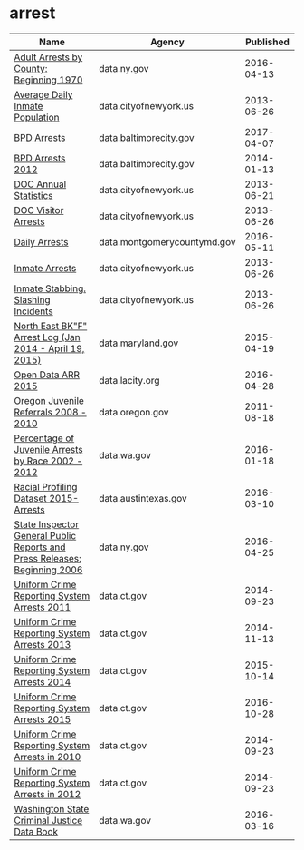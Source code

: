 # arrest

Name | Agency | Published
---- | ---- | ---------
[Adult Arrests by County: Beginning 1970](../datasets/rikd-mt35.md) | data.ny.gov | 2016-04-13
[Average Daily Inmate Population](../datasets/26ze-s5bx.md) | data.cityofnewyork.us | 2013-06-26
[BPD Arrests](../datasets/3i3v-ibrt.md) | data.baltimorecity.gov | 2017-04-07
[BPD Arrests 2012](../datasets/srkw-68js.md) | data.baltimorecity.gov | 2014-01-13
[DOC Annual Statistics](../datasets/wkaa-8g8b.md) | data.cityofnewyork.us | 2013-06-21
[DOC Visitor Arrests](../datasets/hm7r-w4y9.md) | data.cityofnewyork.us | 2013-06-26
[Daily Arrests](../datasets/xhwt-7h2h.md) | data.montgomerycountymd.gov | 2016-05-11
[Inmate Arrests](../datasets/d4uz-6jaw.md) | data.cityofnewyork.us | 2013-06-26
[Inmate Stabbing. Slashing Incidents](../datasets/hve5-8z68.md) | data.cityofnewyork.us | 2013-06-26
[North East BK"F" Arrest Log (Jan 2014 - April 19, 2015)](../datasets/x3n6-c9ys.md) | data.maryland.gov | 2015-04-19
[Open Data ARR 2015](../datasets/d4vt-ypi8.md) | data.lacity.org | 2016-04-28
[Oregon Juvenile Referrals 2008 - 2010](../datasets/d83a-6mjc.md) | data.oregon.gov | 2011-08-18
[Percentage of Juvenile Arrests by Race 2002 - 2012](../datasets/dpeg-hp5b.md) | data.wa.gov | 2016-01-18
[Racial Profiling Dataset 2015- Arrests](../datasets/vykk-upaj.md) | data.austintexas.gov | 2016-03-10
[State Inspector General Public Reports and Press Releases: Beginning 2006](../datasets/ptx6-hh79.md) | data.ny.gov | 2016-04-25
[Uniform Crime Reporting System Arrests 2011](../datasets/y6ag-cr8s.md) | data.ct.gov | 2014-09-23
[Uniform Crime Reporting System Arrests 2013](../datasets/6nkb-2jmc.md) | data.ct.gov | 2014-11-13
[Uniform Crime Reporting System Arrests 2014](../datasets/sx5z-cmf2.md) | data.ct.gov | 2015-10-14
[Uniform Crime Reporting System Arrests 2015](../datasets/r6vz-twt4.md) | data.ct.gov | 2016-10-28
[Uniform Crime Reporting System Arrests in 2010](../datasets/5zs7-ncqk.md) | data.ct.gov | 2014-09-23
[Uniform Crime Reporting System Arrests in 2012](../datasets/aemg-fyrd.md) | data.ct.gov | 2014-09-23
[Washington State Criminal Justice Data Book](../datasets/humt-chdg.md) | data.wa.gov | 2016-03-16

